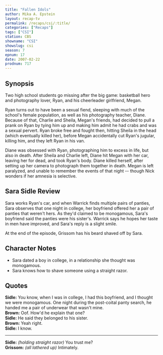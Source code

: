 ```yaml
---
title: "Fallen Idols"
author: Mika A. Epstein
layout: recap-tv
permalink: /recaps/csi/:title/
categories: ["Recaps"]
tags: ["CSI"]
station: CBS
showname: "CSI"
showslug: csi
season: 7
epnum: 17
date: 2007-02-22
prodnum: 717  
---
```


## Synopsis

Two high school students go missing after the big game: basketball hero and photography lover, Ryan, and his cheerleader girlfriend, Megan.

Ryan turns out to have been a sexual fiend, sleeping with much of the school's female population, as well as his photography teacher, Diane. Because of that, Charlie and Sheila, Megan's friends, had decided to pull a prank on Ryan by tying him up and making him admit he had crabs and was a sexual pervert. Ryan broke free and fought then, hitting Sheila in the head (which eventually killed her), before Megan accidentally cut Ryan's jugular, killing him, and they left Ryan in his van.

Diane was obsessed with Ryan, photographing him to excess in life, but also in death. After Sheila and Charlie left, Diane hit Megan with her car, leaving her for dead, and took Ryan's body. Diane killed herself, after setting up her camera to photograph them together in death. Megan is left paralyzed, and unable to remember the events of that night -- though Nick wonders if her amnesia is selective.

## Sara Sidle Review

Sara works Ryan's car, and when Warrick finds multiple pairs of panties, Sara observes that one night in college, her boyfriend offered her a pair of panties that weren't hers. As they'd claimed to be monogamous, Sara's boyfriend said the panties were his sister's. Warrick says he hopes her taste in men have improved, and Sara's reply is a slight smile.

At the end of the episode, Grissom has his beard shaved off by Sara.

## Character Notes

* Sara dated a boy in college, in a relationship she thought was monogamous.  
* Sara knows how to shave someone using a straight razor.

## Quotes

**Sidle:** You know, when I was in college, I had this boyfriend, and I thought we were monogamous. One night during the post-coital panty search, he handed me a pair of underwear that wasn't mine.  
**Brown:** Oof. How'd he explain that one?  
**Sidle:** He said they belonged to his sister.  
**Brown:** Yeah right.  
**Sidle:** I know.  

- - -

**Sidle:** _(holding straight razor)_ You trust me?  
**Grissom:** _(all lathered up)_ Intimately.


